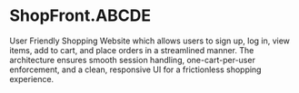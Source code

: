 # ShopFront.ABCDE
User Friendly Shopping Website which allows users to sign up, log in, view items, add to cart, and place orders in a streamlined manner. The architecture ensures smooth session handling, one-cart-per-user enforcement, and a clean, responsive UI for a frictionless shopping experience.
